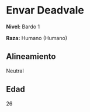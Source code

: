 # Envar Deadvale

**Nivel:** Bardo 1

**Raza:** Humano (Humano)

## Alineamiento
Neutral

## Edad
26

